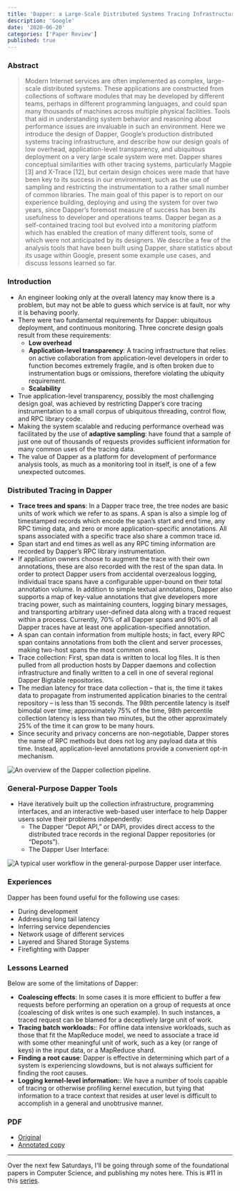 ```yaml
---
title: 'Dapper: a Large-Scale Distributed Systems Tracing Infrastructure'
description: 'Google'
date: '2020-06-20'
categories: ['Paper Review']
published: true
---
```


### Abstract

> Modern Internet services are often implemented as complex, large-scale distributed systems. These applications are constructed from collections of software modules that may be developed by different teams, perhaps in different programming languages, and could span many thousands of machines across multiple physical facilities. Tools that aid in understanding system behavior and reasoning about performance issues are invaluable in such an environment. Here we introduce the design of Dapper, Google’s production distributed systems tracing infrastructure, and describe how our design goals of low overhead, application-level transparency, and ubiquitous deployment on a very large scale system were met. Dapper shares conceptual similarities with other tracing systems, particularly Magpie [3] and X-Trace [12], but certain design choices were made that have been key to its success in our environment, such as the use of sampling and restricting the instrumentation to a rather small number of common libraries. The main goal of this paper is to report on our experience building, deploying and using the system for over two years, since Dapper’s foremost measure of success has been its usefulness to developer and operations teams. Dapper began as a self-contained tracing tool but evolved into a monitoring platform which has enabled the creation of many different tools, some of which were not anticipated by its designers. We describe a few of the analysis tools that have been built using Dapper, share statistics about its usage within Google, present some example use cases, and discuss lessons learned so far.

### Introduction

- An engineer looking only at the overall latency may know there is a problem, but may not be able to guess which service is at fault, nor why it is behaving poorly.
- There were two fundamental requirements for Dapper: ubiquitous deployment, and continuous monitoring. Three concrete design goals result from these requirements:
  - **Low overhead**
  - **Application-level transparency**: A tracing infrastructure that relies on active collaboration from application-level developers in order to function becomes extremely fragile, and is often broken due to instrumentation bugs or omissions, therefore violating the ubiquity requirement.
  - **Scalability**
- True application-level transparency, possibly the most challenging design goal, was achieved by restricting Dapper’s core tracing instrumentation to a small corpus of ubiquitous threading, control flow, and RPC library code.
- Making the system scalable and reducing performance overhead was facilitated by the use of **adaptive sampling**: have found that a sample of just one out of thousands of requests provides sufficient information for many common uses of the tracing data.
- The value of Dapper as a platform for development of performance analysis tools, as much as a monitoring tool in itself, is one of a few unexpected outcomes.

### Distributed Tracing in Dapper

- **Trace trees and spans**: In a Dapper trace tree, the tree nodes are basic units of work which we refer to as spans. A span is also a simple log of timestamped records which encode the span’s start and end time, any RPC timing data, and zero or more application-specific annotations. All spans associated with a specific trace also share a common trace id.
- Span start and end times as well as any RPC timing information are recorded by Dapper’s RPC library instrumentation.
- If application owners choose to augment the trace with their own annotations, these are also recorded with the rest of the span data. In order to protect Dapper users from accidental overzealous logging, individual trace spans have a configurable upper-bound on their total annotation volume. In addition to simple textual annotations, Dapper also supports a map of key-value annotations that give developers more tracing power, such as maintaining counters, logging binary messages, and transporting arbitrary user-defined data along with a traced request within a process. Currently, 70% of all Dapper spans and 90% of all Dapper traces have at least one application-specified annotation.
- A span can contain information from multiple hosts; in fact, every RPC span contains annotations from both the client and server processes, making two-host spans the most common ones.
- Trace collection: First, span data is written to local log files. It is then pulled from all production hosts by Dapper daemons and collection infrastructure and finally written to a cell in one of several regional Dapper Bigtable repositories.
- The median latency for trace data collection – that is, the time it takes data to propagate from instrumented application binaries to the central repository – is less than 15 seconds. The 98th percentile latency is itself bimodal over time; approximately 75% of the time, 98th percentile collection latency is less than two minutes, but the other approximately 25% of the time it can grow to be many hours.
- Since security and privacy concerns are non-negotiable, Dapper stores the name of RPC methods but does not log any payload data at this time. Instead, application-level annotations provide a convenient opt-in mechanism.

![An overview of the Dapper collection pipeline.](./dapper-overview.png)

### General-Purpose Dapper Tools

- Have iteratively built up the collection infrastructure, programming interfaces, and an interactive web-based user interface to help Dapper users solve their problems independently:
  - The Dapper “Depot API,” or DAPI, provides direct access to the distributed trace records in the regional Dapper repositories (or “Depots”).
  - The Dapper User Interface:

![A typical user workflow in the general-purpose Dapper user interface.](./dapper-ui.png)

### Experiences

Dapper has been found useful for the following use cases:

- During development
- Addressing long tail latency
- Inferring service dependencies
- Network usage of different services
- Layered and Shared Storage Systems
- Firefighting with Dapper

### Lessons Learned

Below are some of the limitations of Dapper:

- **Coalescing effects**: In some cases it is more efficient to buffer a few requests before performing an operation on a group of requests at once (coalescing of disk writes is one such example). In such instances, a traced request can be blamed for a deceptively large unit of work.
- **Tracing batch workloads:**: For offline data intensive workloads, such as those that fit the MapReduce model, we need to associate a trace id with some other meaningful unit of work, such as a key (or range of keys) in the input data, or a MapReduce shard.
- **Finding a root cause**: Dapper is effective in determining which part of a system is experiencing slowdowns, but is not always sufficient for finding the root causes.
- **Logging kernel-level information:**: We have a number of tools capable of tracing or otherwise profiling kernel execution, but tying that information to a trace context that resides at user level is difficult to accomplish in a general and unobtrusive manner.

### PDF

- [Original](https://s3.amazonaws.com/systemsandpapers/papers/dapper.pdf)
- [Annotated copy](./dapper-annotated.pdf)

---

Over the next few Saturdays, I'll be going through some of the foundational papers in Computer Science, and publishing my notes here. This is #11 in this [series](https://anantjain.dev/#paper-reviews).
